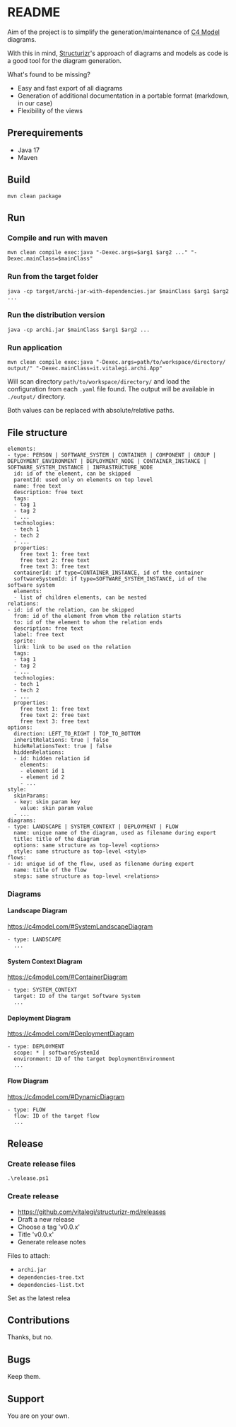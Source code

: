 # README

Aim of the project is to simplify the generation/maintenance of [C4 Model](https://c4model.com/) diagrams.

With this in mind, [Structurizr](https://structurizr.com/)'s approach of diagrams and models as code is a good tool for the diagram generation.

What's found to be missing?

- Easy and fast export of all diagrams
- Generation of additional documentation in a portable format (markdown, in our case)
- Flexibility of the views

## Prerequirements

- Java 17
- Maven

## Build

```
mvn clean package
```

## Run

### Compile and run with maven

```
mvn clean compile exec:java "-Dexec.args=$arg1 $arg2 ..." "-Dexec.mainClass=$mainClass"
```

### Run from the target folder

```
java -cp target/archi-jar-with-dependencies.jar $mainClass $arg1 $arg2 ...
```

### Run the distribution version

```
java -cp archi.jar $mainClass $arg1 $arg2 ...
```

### Run application

```
mvn clean compile exec:java "-Dexec.args=path/to/workspace/directory/ output/" "-Dexec.mainClass=it.vitalegi.archi.App"
```

Will scan directory `path/to/workspace/directory/` and load the configuration from each `.yaml` file found. The output will be available in `./output/` directory.

Both values can be replaced with absolute/relative paths.

## File structure

```
elements:
- type: PERSON | SOFTWARE_SYSTEM | CONTAINER | COMPONENT | GROUP | DEPLOYMENT_ENVIRONMENT | DEPLOYMENT_NODE | CONTAINER_INSTANCE | SOFTWARE_SYSTEM_INSTANCE | INFRASTRUCTURE_NODE
  id: id of the element, can be skipped
  parentId: used only on elements on top level
  name: free text
  description: free text
  tags:
  - tag 1
  - tag 2
  - ...
  technologies:
  - tech 1
  - tech 2
  - ...
  properties:
    free text 1: free text
    free text 2: free text
    free text 3: free text
  containerId: if type=CONTAINER_INSTANCE, id of the container
  softwareSystemId: if type=SOFTWARE_SYSTEM_INSTANCE, id of the software system
  elements:
  - list of children elements, can be nested
relations:
- id: id of the relation, can be skipped
  from: id of the element from whom the relation starts
  to: id of the element to whom the relation ends
  description: free text
  label: free text
  sprite: 
  link: link to be used on the relation
  tags:
  - tag 1
  - tag 2
  - ...
  technologies:
  - tech 1
  - tech 2
  - ...
  properties:
    free text 1: free text
    free text 2: free text
    free text 3: free text
options:
  direction: LEFT_TO_RIGHT | TOP_TO_BOTTOM
  inheritRelations: true | false
  hideRelationsText: true | false
  hiddenRelations:
  - id: hidden relation id
    elements:
    - element id 1
    - element id 2
    - ...
style:
  skinParams:
  - key: skin param key
    value: skin param value
  - ...
diagrams:
- type: LANDSCAPE | SYSTEM_CONTEXT | DEPLOYMENT | FLOW
  name: unique name of the diagram, used as filename during export
  title: title of the diagram
  options: same structure as top-level <options>
  style: same structure as top-level <style>
flows:
- id: unique id of the flow, used as filename during export
  name: title of the flow
  steps: same structure as top-level <relations>
```

### Diagrams

#### Landscape Diagram

<https://c4model.com/#SystemLandscapeDiagram>

```
- type: LANDSCAPE
  ...
```

#### System Context Diagram

<https://c4model.com/#ContainerDiagram>

```
- type: SYSTEM_CONTEXT
  target: ID of the target Software System
  ...
```

#### Deployment Diagram

<https://c4model.com/#DeploymentDiagram>

```
- type: DEPLOYMENT
  scope: * | softwareSystemId
  environment: ID of the target DeploymentEnvironment
  ...
```

#### Flow Diagram

<https://c4model.com/#DynamicDiagram>

```
- type: FLOW
  flow: ID of the target flow
  ...
```

## Release

### Create release files

```
.\release.ps1
```

### Create release

- <https://github.com/vitalegi/structurizr-md/releases>
- Draft a new release
- Choose a tag 'v0.0.x'
- Title 'v0.0.x'
- Generate release notes

Files to attach:

- `archi.jar`
- `dependencies-tree.txt`
- `dependencies-list.txt`

Set as the latest relea

## Contributions

Thanks, but no.

## Bugs

Keep them. 

## Support

You are on your own.
